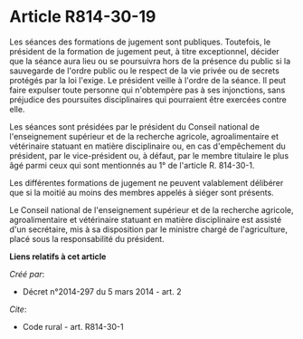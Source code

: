# Article R814-30-19

Les séances des formations de jugement sont publiques. Toutefois, le président de la formation de jugement peut, à titre
exceptionnel, décider que la séance aura lieu ou se poursuivra hors de la présence du public si la sauvegarde de l'ordre
public ou le respect de la vie privée ou de secrets protégés par la loi l'exige. Le président veille à l'ordre de la séance.
Il peut faire expulser toute personne qui n'obtempère pas à ses injonctions, sans préjudice des poursuites disciplinaires qui
pourraient être exercées contre elle. 

Les séances sont présidées par le président du Conseil national de l'enseignement supérieur et de la recherche agricole,
agroalimentaire et vétérinaire statuant en matière disciplinaire ou, en cas d'empêchement du président, par le vice-président
ou, à défaut, par le membre titulaire le plus âgé parmi ceux qui sont mentionnés au 1° de l'article R. 814-30-1. 

Les différentes formations de jugement ne peuvent valablement délibérer que si la moitié au moins des membres appelés à
siéger sont présents. 

Le Conseil national de l'enseignement supérieur et de la recherche agricole, agroalimentaire et vétérinaire statuant en
matière disciplinaire est assisté d'un secrétaire, mis à sa disposition par le ministre chargé de l'agriculture, placé sous
la responsabilité du président.

**Liens relatifs à cet article**

_Créé par_:

  - Décret n°2014-297 du 5 mars 2014 - art. 2

_Cite_:

  - Code rural - art. R814-30-1
